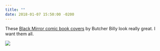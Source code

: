 ```yaml
---
title: ""
date: 2018-01-07 15:50:00 -0200
---
```


These [Black Mirror comic book covers](https://behance.net/gallery/60492239/Butcher-Billys-Tales-of-the-Unexpected-Black-Mirrors) by Butcher Billy look really great. I want them all.

![](https://mir-s3-cdn-cf.behance.net/project_modules/1400/eb14b060492239.5a5179164b491.jpg)
